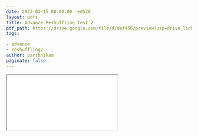 ```yaml
---
date: 2023-02-15 00:00:00  +0530
layout: pdfs
title: Advance Reshuffling Test 2 
pdf_path: https://drive.google.com/file/d/def456/preview?usp=drive_link
tags: 

- advance
- reshuffling2
author: parthnikam
paginate: false
---
```


<iframe class="embed-pdf" src="{{ page.pdf_path }}#toolbar=0" seamless="seamless" scrolling="no" style="overflow:hidden"></iframe>
